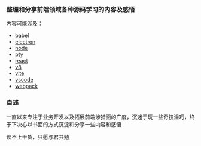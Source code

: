 ### 整理和分享前端领域各种源码学习的内容及感悟

内容可能涉及：

- [babel](babel)
- [electron](electron)
- [node](node)
- [pty](pty)
- [react](react)
- [v8](v8)
- [vite](vite)
- [vscode](vscode)
- [webpack](webpack)

### 自述

一直以来专注于业务开发以及拓展前端涉猎面的广度，沉迷于玩一些奇技淫巧，终于下决心以书面的方式沉淀和分享一些内容和感悟

谈不上干货，只愿与君共勉